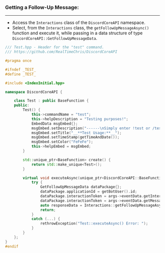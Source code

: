 
### **Getting a Follow-Up Message:**
---
- Access the `Interactions` class of the `DiscordCoreAPI` namespace.
- Select, from the `Interactions` class, the `getFollowUpMessageAsync()` function and execute it, while passing in a data structure of type `DiscordCoreAPI::GetFollowUpMessageData`.

```cpp
/// Test.hpp - Header for the "test" command.
/// https://github.com/RealTimeChris/DiscordCoreAPI

#pragma once

#ifndef _TEST_
#define _TEST_

#include <IndexInitial.hpp>

namespace DiscordCoreAPI {

	class Test : public BaseFunction {
	public:
		Test() {
			this->commandName = "test";
			this->helpDescription = "Testing purposes!";
			EmbedData msgEmbed{};
			msgEmbed.setDescription("------\nSimply enter !test or /test!\n------");
			msgEmbed.setTitle("__**Test Usage:**__");
			msgEmbed.setTimeStamp(getTimeAndDate());
			msgEmbed.setColor("FeFeFe");
			this->helpEmbed = msgEmbed;
		}

		std::unique_ptr<BaseFunction> create() {
			return std::make_unique<Test>();
		}

		virtual void executeAsync(unique_ptr<DiscordCoreAPI::BaseFunctionArguments> args) {
			try {
				GetFollowUpMessageData dataPackage{};
				dataPackage.applicationId = getBotUser().id;
				dataPackage.interactionToken = args->eventData.getInteractionToken();
				dataPackage.interactionToken = args->eventData.getMessageId();
				auto responseData = Interactions::getFollowUpMessageAsync(dataPackage);
				return;
			}
			catch (...) {
				rethrowException("Test::executeAsync() Error: ");
			}
		}
	};
}
#endif
```
